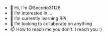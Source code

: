 - 👋 Hi, I’m @Secreto31126
- 👀 I’m interested in ...
- 🌱 I’m currently learning RPi
- 💞️ I’m looking to collaborate on anything
- 📫 How to reach me you don't. I reach you :)

<!---
Secreto31126/Secreto31126 is a ✨ special ✨ repository because its `README.md` (this file) appears on your GitHub profile.
You can click the Preview link to take a look at your changes.
--->
